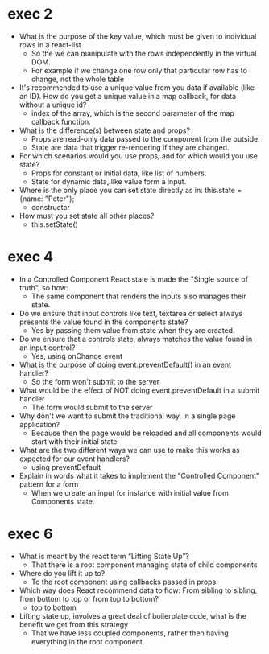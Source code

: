 # exec 2

* What is the purpose of the key value, which must be given to individual rows in a react-list
    * So the we can manipulate with the rows independently in the virtual DOM.
    * For example if we change one row only that particular row has to change, not the whole table
* It's recommended to use a unique value from you data if available (like an ID). How do you get a unique value in a map callback, for data without a unique id?
    * index of the array, which is the second parameter of the map callback function.
* What is the difference(s) between state and props?
    * Props are read-only data passed to the component from the outside.
    * State are data that trigger re-rendering if they are changed.
* For which scenarios would you use props, and for which would you use state?
    * Props for constant or initial data, like list of numbers.
    * State for dynamic data, like value form a input.
* Where is the only place you can set state directly as in: this.state = {name: "Peter"};
    * constructor
* How must you set state all other places?
    * this.setState()

# exec 4

* In a Controlled Component React state is made the "Single source of truth", so how:
    * The same component that renders the inputs also manages their state.
* Do we ensure that input controls like text, textarea or select always presents the value found in the components state?
    * Yes by passing them value from state when they are created.
* Do we ensure that a controls state, always matches the value found in an input control?
    * Yes, using onChange event
* What is the purpose of doing event.preventDefault() in an event handler?
    * So the form won't submit to the server
* What would be the effect of NOT doing event.preventDefault in a submit handler
    * The form would submit to the server
* Why don't we want to submit the traditional way, in a single page application?
    * Because then the page would be reloaded and all components would start with their initial state
* What are the two different ways we can use to make this works as expected for our event handlers?
    * using preventDefault
* Explain in words what it takes to implement the "Controlled Component" pattern for a form
    * When we create an input for instance with initial value from Components state.
    
# exec 6

* What is meant by the react term “Lifting State Up”?
    * That there is a root component managing state of child components
* Where do you lift it up to?
    * To the root component using callbacks passed in props
* Which way does React recommend data to flow: From sibling to sibling, from bottom to top or from top to bottom?
    * top to bottom
* Lifting state up, involves a great deal of boilerplate code, what is the benefit we get from this strategy
    * That we have less coupled components, rather then having everything in the root component.
